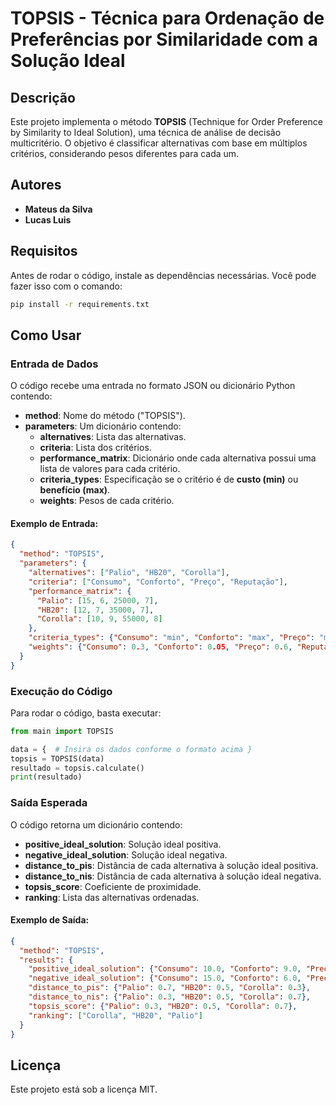 # TOPSIS - Técnica para Ordenação de Preferências por Similaridade com a Solução Ideal

## Descrição
Este projeto implementa o método **TOPSIS** (Technique for Order Preference by Similarity to Ideal Solution), uma técnica de análise de decisão multicritério. O objetivo é classificar alternativas com base em múltiplos critérios, considerando pesos diferentes para cada um.

## Autores
- **Mateus da Silva**
- **Lucas Luis**

## Requisitos
Antes de rodar o código, instale as dependências necessárias. Você pode fazer isso com o comando:
```bash
pip install -r requirements.txt
```

## Como Usar

### Entrada de Dados
O código recebe uma entrada no formato JSON ou dicionário Python contendo:
- **method**: Nome do método ("TOPSIS").
- **parameters**: Um dicionário contendo:
  - **alternatives**: Lista das alternativas.
  - **criteria**: Lista dos critérios.
  - **performance_matrix**: Dicionário onde cada alternativa possui uma lista de valores para cada critério.
  - **criteria_types**: Especificação se o critério é de **custo (min)** ou **benefício (max)**.
  - **weights**: Pesos de cada critério.

#### Exemplo de Entrada:
```json
{
  "method": "TOPSIS",
  "parameters": {
    "alternatives": ["Palio", "HB20", "Corolla"],
    "criteria": ["Consumo", "Conforto", "Preço", "Reputação"],
    "performance_matrix": {
      "Palio": [15, 6, 25000, 7],
      "HB20": [12, 7, 35000, 7],
      "Corolla": [10, 9, 55000, 8]
    },
    "criteria_types": {"Consumo": "min", "Conforto": "max", "Preço": "min", "Reputação": "max"},
    "weights": {"Consumo": 0.3, "Conforto": 0.05, "Preço": 0.6, "Reputação": 0.05}
  }
}
```

### Execução do Código
Para rodar o código, basta executar:
```python
from main import TOPSIS

data = {  # Insira os dados conforme o formato acima }
topsis = TOPSIS(data)
resultado = topsis.calculate()
print(resultado)
```

### Saída Esperada
O código retorna um dicionário contendo:
- **positive_ideal_solution**: Solução ideal positiva.
- **negative_ideal_solution**: Solução ideal negativa.
- **distance_to_pis**: Distância de cada alternativa à solução ideal positiva.
- **distance_to_nis**: Distância de cada alternativa à solução ideal negativa.
- **topsis_score**: Coeficiente de proximidade.
- **ranking**: Lista das alternativas ordenadas.

#### Exemplo de Saída:
```json
{
  "method": "TOPSIS",
  "results": {
    "positive_ideal_solution": {"Consumo": 10.0, "Conforto": 9.0, "Preço": 25000.0, "Reputação": 8.0},
    "negative_ideal_solution": {"Consumo": 15.0, "Conforto": 6.0, "Preço": 55000.0, "Reputação": 7.0},
    "distance_to_pis": {"Palio": 0.7, "HB20": 0.5, "Corolla": 0.3},
    "distance_to_nis": {"Palio": 0.3, "HB20": 0.5, "Corolla": 0.7},
    "topsis_score": {"Palio": 0.3, "HB20": 0.5, "Corolla": 0.7},
    "ranking": ["Corolla", "HB20", "Palio"]
  }
}
```

## Licença
Este projeto está sob a licença MIT.

